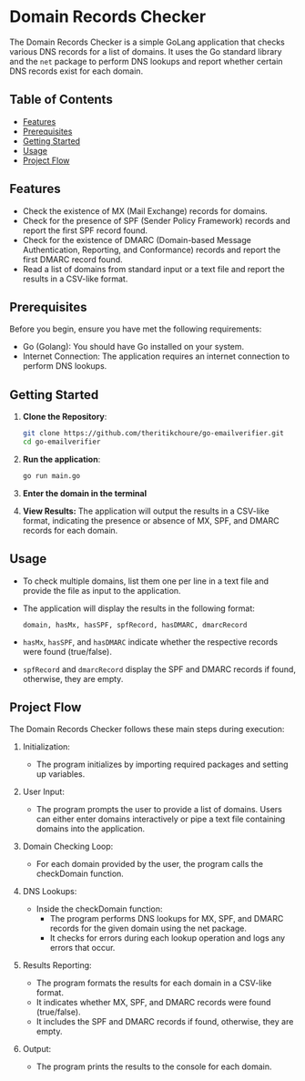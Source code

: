 # Domain Records Checker

The Domain Records Checker is a simple GoLang application that checks various DNS records for a list of domains. It uses the Go standard library and the `net` package to perform DNS lookups and report whether certain DNS records exist for each domain.

## Table of Contents
- [Features](#features)
- [Prerequisites](#prerequisites)
- [Getting Started](#getting-started)
- [Usage](#usage)
- [Project Flow](#project-flow)

## Features

- Check the existence of MX (Mail Exchange) records for domains.
- Check for the presence of SPF (Sender Policy Framework) records and report the first SPF record found.
- Check for the existence of DMARC (Domain-based Message Authentication, Reporting, and Conformance) records and report the first DMARC record found.
- Read a list of domains from standard input or a text file and report the results in a CSV-like format.

## Prerequisites

Before you begin, ensure you have met the following requirements:

- Go (Golang): You should have Go installed on your system.
- Internet Connection: The application requires an internet connection to perform DNS lookups.

## Getting Started

1. **Clone the Repository**:

   ```bash
   git clone https://github.com/theritikchoure/go-emailverifier.git
   cd go-emailverifier
    ```

2. **Run the application**:
    ```bash
    go run main.go
    ```

3. **Enter the domain in the terminal**

4. **View Results:**
    The application will output the results in a CSV-like format, indicating the presence or absence of MX, SPF, and DMARC records for each domain.

## Usage

- To check multiple domains, list them one per line in a text file and provide the file as input to the application.

- The application will display the results in the following format:
    ```
    domain, hasMx, hasSPF, spfRecord, hasDMARC, dmarcRecord
    ```

- `hasMx`, `hasSPF`, and `hasDMARC` indicate whether the respective records were found (true/false).

- `spfRecord` and `dmarcRecord` display the SPF and DMARC records if found, otherwise, they are empty.

## Project Flow

The Domain Records Checker follows these main steps during execution:

1. Initialization:
    - The program initializes by importing required packages and setting up variables.

2. User Input:
    - The program prompts the user to provide a list of domains. Users can either enter domains interactively or pipe a text file containing domains into the application.

3. Domain Checking Loop:
    - For each domain provided by the user, the program calls the checkDomain function.

4. DNS Lookups:
    - Inside the checkDomain function:
        - The program performs DNS lookups for MX, SPF, and DMARC records for the given domain using the net package.
        - It checks for errors during each lookup operation and logs any errors that occur.

5. Results Reporting:
    - The program formats the results for each domain in a CSV-like format.
    - It indicates whether MX, SPF, and DMARC records were found (true/false).
    - It includes the SPF and DMARC records if found, otherwise, they are empty.

6. Output:
    - The program prints the results to the console for each domain.